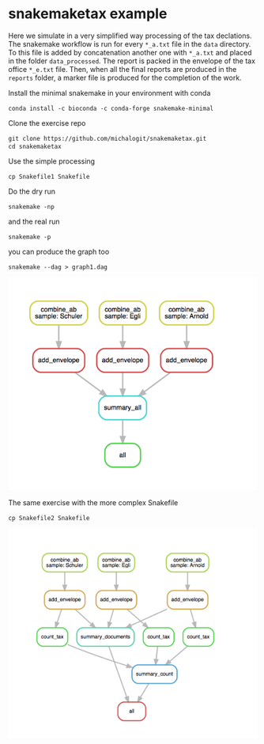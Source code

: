 # snakemaketax example

Here we simulate in a very simplified way processing of the tax declations. The snakemake workflow is run for every `*_a.txt` file in the `data` directory. To this file is added by concatenation another one with `*_a.txt` and placed in the folder `data_processed`. The report is packed in the envelope of the tax office `*_e.txt` file. Then, when all the final reports are produced in the `reports` folder, a marker file is produced for the completion of the work. 


Install the minimal snakemake in your environment with conda

```
conda install -c bioconda -c conda-forge snakemake-minimal
```

Clone the exercise repo

```
git clone https://github.com/michalogit/snakemaketax.git
cd snakemaketax
```

Use the simple processing

```
cp Snakefile1 Snakefile
```

Do the dry run


```
snakemake -np
```

and the real run 

```
snakemake -p
```


you can produce the graph too

```
snakemake --dag > graph1.dag
```


![graph1](https://github.com/michalogit/snakemaketax/blob/master/graphs/graph1.png "Simple workflow")

The same exercise with the more complex Snakefile

```
cp Snakefile2 Snakefile
```


![graph2](https://github.com/michalogit/snakemaketax/blob/master/graphs/graph2.png "More complex workflow")

